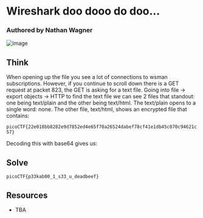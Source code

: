 # Wireshark doo dooo do doo...
### Authored by Nathan Wagner

![image](https://user-images.githubusercontent.com/71365470/112552515-3174ca80-8d80-11eb-95e2-347426f611a8.png)

## Think

When opening up the file you see a lot of connections to wsman subscriptions. However, if you continue to scroll down there is a GET request at packet 823, the GET is asking for a text file. Going into file -> export objects -> HTTP to find the text file we can see 2 files that standout: one being text/plain and the other being text/html. The text/plain opens to a single word: none. The other file, text/html, shows an encrypted file that contains:

```picoCTF{22e018bb8282e9d7852ed4e65f70a26524dabef78cf41e1db45c070c94621c57}```

Decoding this with base64 gives us:


## Solve
```picoCTF{p33kab00_1_s33_u_deadbeef}```

## Resources
- TBA
